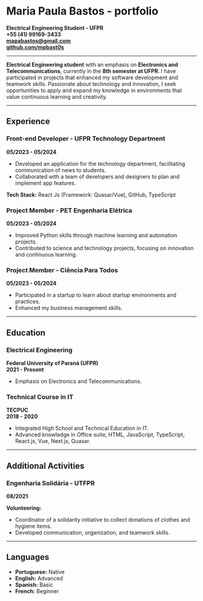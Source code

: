 # Maria Paula Bastos - portfolio

**Electrical Engineering Student - UFPR**  
**+55 (41) 99169-3433**  
**[mapabastos@gmail.com](mailto:mapabastos@gmail.com)**  
**[github.com/mpbast0s](https://github.com/mpbast0s)**

---

**Electrical Engineering student** with an emphasis on **Electronics and Telecommunications**, currently in the **8th semester at UFPR**. I have participated in projects that enhanced my software development and teamwork skills. Passionate about technology and innovation, I seek opportunities to apply and expand my knowledge in environments that value continuous learning and creativity.

---

## Experience

### Front-end Developer - UFPR Technology Department  
**05/2023 - 05/2024**

- Developed an application for the technology department, facilitating communication of news to students.
- Collaborated with a team of developers and designers to plan and implement app features.

**Tech Stack:** React Js (Framework: Quasar/Vue), GitHub, TypeScript

### Project Member - PET Engenharia Elétrica  
**05/2023 - 05/2024**

- Improved Python skills through machine learning and automation projects.
- Contributed to science and technology projects, focusing on innovation and continuous learning.

### Project Member - Ciência Para Todos  
**05/2023 - 05/2024**

- Participated in a startup to learn about startup environments and practices.
- Enhanced my business management skills.

---

## Education

### Electrical Engineering  
**Federal University of Paraná (UFPR)**  
**2021 - Present**

- Emphasis on Electronics and Telecommunications.

### Technical Course in IT  
**TECPUC**  
**2018 - 2020**

- Integrated High School and Technical Education in IT.
- Advanced knowledge in Office suite, HTML, JavaScript, TypeScript, React.js, Vue, Next.js, Quasar.

---

## Additional Activities

### Engenharia Solidária - UTFPR  
**08/2021**

**Volunteering:**

- Coordinator of a solidarity initiative to collect donations of clothes and hygiene items.
- Developed communication, organization, and teamwork skills.

---

## Languages

- **Portuguese:** Native
- **English:** Advanced
- **Spanish:** Basic
- **French:** Beginner
